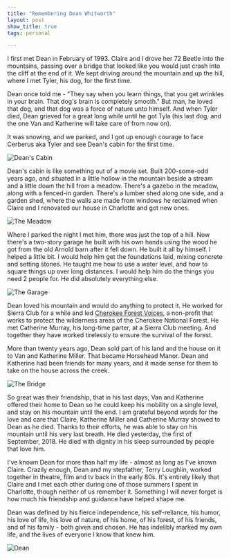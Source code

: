 ```yaml
---
title: "Remembering Dean Whitworth"
layout: post
show_title: true
tags: personal

---
```

I first met Dean in February of 1993. Claire and I drove her 72 Beetle into the mountains, passing over a bridge that looked like you would just crash into the cliff at the end of it. We kept driving around the mountain and up the hill, where I met Tyler, his dog, for the first time.

Dean once told me - "They say when you learn things, that you get wrinkles in your brain. That dog's brain is completely smooth." But man, he loved that dog, and that dog was a force of nature unto himself. And when Tyler died, Dean grieved for a great long while until he got Tyla (his last dog, and the one Van and Katherine will take care of from now on).

It was snowing, and we parked, and I got up enough courage to face Cerberus aka Tyler and see Dean's cabin for the first time. 

![Dean's Cabin](https://scotthelm.s3.amazonaws.com/pictures/dean/cabin.jpg)

Dean's cabin is like something out of a movie set. Built 200-some-odd years ago, and situated in a little hollow in the mountain beside a stream and a little down the hill from a meadow. There's a gazebo in the meadow, along with a fenced-in garden. There's a lumber shed along one side, and a garden shed, where the walls are made from windows he reclaimed when Claire and I renovated our house in Charlotte and got new ones.

![The Meadow](https://scotthelm.s3.amazonaws.com/pictures/dean/meadow.jpg)

Where I parked the night I met him, there was just the top of a hill. Now there's a two-story garage he built with his own hands using the wood he got from the old Arnold barn after it fell down. He built it all by himself. I helped a little bit. I would help him get the foundations laid, mixing concrete and setting stones. He taught me how to use a water level, and how to square things up over long distances. I would help him do the things you need 2 people for. He did absolutely everything else.

![The Garage](https://scotthelm.s3.amazonaws.com/pictures/dean/garage.jpg)

Dean loved his mountain and would do anything to protect it. He worked for Sierra Club for a while and led [Cherokee Forest Voices](https://cherokeeforestvoices.org), a non-profit that works to protect the wilderness areas of the Cherokee National Forest. He met Catherine Murray, his long-time parter, at a Sierra Club meeting. And together they have worked tirelessly to ensure the survival of the forest.

More than twenty years ago, Dean sold part of his land and the house on it to Van and Katherine Miller. That became Horsehead Manor. Dean and Katherine had been friends for many years, and it made sense for them to take on the house across the creek.

![The Bridge](https://scotthelm.s3.amazonaws.com/pictures/dean/bridge.jpg)

So great was their friendship, that in his last days, Van and Katherine offered their home to Dean so he could keep his mobility on a single level, and stay on his mountain until the end. I am grateful beyond words for the love and care that Claire, Katherine Miller and Catherine Murray showed to Dean as he died. Thanks to their efforts, he was able to stay on his mountain until his very last breath. He died yesterday, the first of September, 2018. He died with dignity in his sleep surrounded by people that love him.

I've known Dean for more than half my life - almost as long as I've known Claire. Crazily enough, Dean and my stepfather, Terry Loughlin, worked together in theatre, film and tv back in the early 80s. It's entirely likely that Claire and I met each other during one of those summers I spent in Charlotte, though neither of us remember it. Something I will never forget is how much his friendship and guidance have helped shape me.

Dean was defined by his fierce independence, his self-reliance, his humor, his love of life, his love of nature, of his home, of his forest, of his friends, and of his family - both given and chosen. He has indelibly marked my own life, and the lives of everyone I know that knew him.

![Dean](https://scotthelm.s3.amazonaws.com/pictures/dean/dean.jpg)
